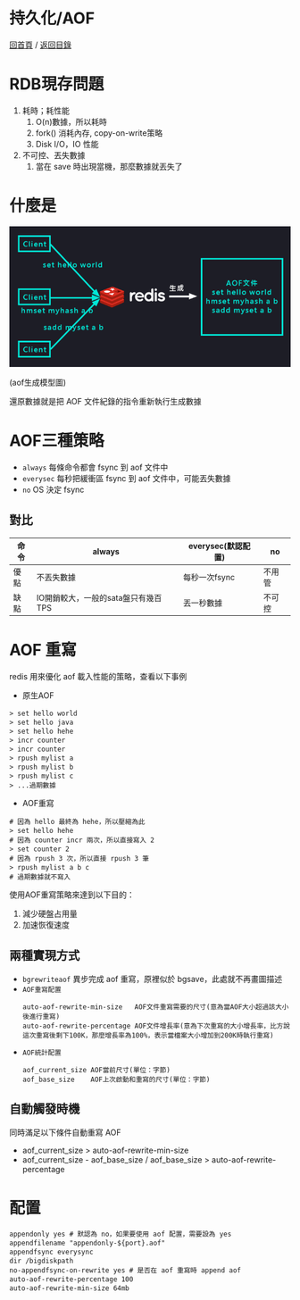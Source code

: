 持久化/AOF
===
[回首頁](https://github.com/frank575/nn/) / [返回目錄](../../)

# RDB現存問題

1. 耗時；耗性能
   1. O(n)數據，所以耗時
   2. fork() 消耗內存, copy-on-write策略
   3. Disk I/O，IO 性能
2. 不可控、丟失數據
   1. 當在 save 時出現當機，那麼數據就丟失了

# 什麼是

![](./pics/aofsave.png)

(aof生成模型圖)

還原數據就是把 AOF 文件紀錄的指令重新執行生成數據

# AOF三種策略

* `always` 每條命令都會 fsync 到 aof 文件中
* `everysec` 每秒把緩衝區 fsync 到 aof 文件中，可能丟失數據
* `no` OS 決定 fsync

## 對比

命令|always|everysec(默認配置)|no
---|---|---|---
優點|不丟失數據|每秒一次fsync|不用管
缺點|IO開銷較大，一般的sata盤只有幾百TPS|丟一秒數據|不可控

# AOF 重寫

redis 用來優化 aof 載入性能的策略，查看以下事例

* 原生AOF
```shell
> set hello world
> set hello java
> set hello hehe
> incr counter
> incr counter
> rpush mylist a
> rpush mylist b
> rpush mylist c
> ...過期數據
```

* AOF重寫
```shell
# 因為 hello 最終為 hehe，所以壓縮為此
> set hello hehe
# 因為 counter incr 兩次，所以直接寫入 2
> set counter 2
# 因為 rpush 3 次，所以直接 rpush 3 筆
> rpush mylist a b c
# 過期數據就不寫入
```

使用AOF重寫策略來達到以下目的：
1. 減少硬盤占用量
2. 加速恢復速度

## 兩種實現方式

* `bgrewriteaof` 異步完成 aof 重寫，原裡似於 bgsave，此處就不再畫圖描述
* `AOF重寫配置`
   ```text
   auto-aof-rewrite-min-size   AOF文件重寫需要的尺寸(意為當AOF大小超過該大小後進行重寫)
   auto-aof-rewrite-percentage AOF文件增長率(意為下次重寫的大小增長率，比方說這次重寫後剩下100K，那麼增長率為100%，表示當檔案大小增加到200K時執行重寫)
   ```
* `AOF統計配置`
   ```text
   aof_current_size AOF當前尺寸(單位：字節)
   aof_base_size    AOF上次啟動和重寫的尺寸(單位：字節)
   ```

## 自動觸發時機

同時滿足以下條件自動重寫 AOF

* aof_current_size > auto-aof-rewrite-min-size
* aof_current_size - aof_base_size / aof_base_size > auto-aof-rewrite-percentage


# 配置

```text
appendonly yes # 默認為 no，如果要使用 aof 配置，需要設為 yes
appendfilename "appendonly-${port}.aof"
appendfsync everysync
dir /bigdiskpath
no-appendfsync-on-rewrite yes # 是否在 aof 重寫時 append aof
auto-aof-rewrite-percentage 100
auto-aof-rewrite-min-size 64mb
```
